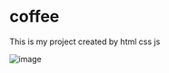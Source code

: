 # coffee
This is my project created by html css js

![image](https://user-images.githubusercontent.com/99043156/183983450-1599194a-78d6-435d-87ef-8066b8c52902.png)

